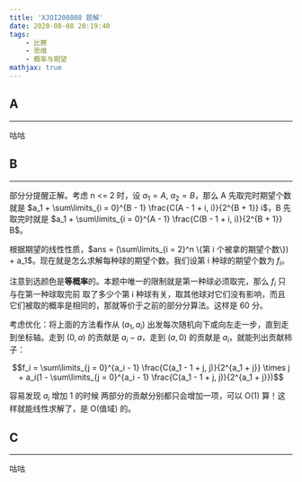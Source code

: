 ```yaml
---
title: 'XJOI200808 题解'
date: 2020-08-08 20:19:40
tags: 
    - 比赛
    - 思维
    - 概率与期望
mathjax: true
---
```


## A
-----

咕咕

## B
-----

部分分提醒正解。考虑 n <= 2 时，设 $a_1 = A$, $a_2 = B$，那么 A 先取完时期望个数就是 $a_1 + \sum\limits_{i = 0}^{B - 1} \frac{C(A - 1 + i, i)}{2^{B + 1}} i$，B 先取完时就是 $a_1 + \sum\limits_{i = 0}^{A - 1} \frac{C(B - 1 + i, i)}{2^{B + 1}} B$。

根据期望的线性性质，$ans = (\sum\limits_{i = 2}^n \{第 i 个被拿的期望个数\}) + a_1$。现在就是怎么求解每种球的期望个数。我们设第 i 种球的期望个数为 $f_i$。

注意到选颜色是**等概率**的。本题中唯一的限制就是第一种球必须取完，那么 $f_i$ 只与在第一种球取完前 取了多少个第 i 种球有关，取其他球对它们没有影响，而且它们被取的概率是相同的，那就等价于之前的部分分算法。这样是 60 分。

考虑优化：将上面的方法看作从 $(a_1, a_i)$ 出发每次随机向下或向左走一步，直到走到坐标轴。走到 $(0, a)$ 的贡献是 $a_i - a$，走到 $(a, 0)$ 的贡献是 $a_i$，就能列出贡献柿子：

$$f_i = \sum\limits_{j = 0}^{a_i - 1} \frac{C(a_1 - 1 + j, j)}{2^{a_1 + j}} \times j + a_i(1 - \sum\limits_{j = 0}^{a_i - 1} \frac{C(a_1 - 1 + j, j)}{2^{a_1 + j}})$$

容易发现 $a_i$ 增加 1 的时候 两部分的贡献分别都只会增加一项，可以 O(1) 算！这样就能线性求解了，是 O(值域) 的。

## C
-----

咕咕